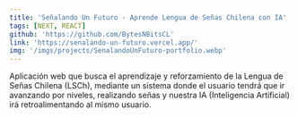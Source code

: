 ```yaml
---
title: 'Señalando Un Futuro - Aprende Lengua de Señas Chilena con IA'
tags: [NEXT, REACT]
github: 'https://github.com/BytesNBitsCL'
link: 'https://senalando-un-futuro.vercel.app/'
img: '/imgs/projects/SenalandoUnFuturo-portfolio.webp'
---
```


Aplicación web que busca el aprendizaje y reforzamiento de la Lengua de Señas Chilena (LSCh), mediante un sistema donde el usuario tendrá que ir avanzando por niveles, realizando señas y nuestra IA (Inteligencia Artificial) irá retroalimentando al mismo usuario.